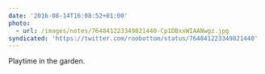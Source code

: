 ```yaml
---
date: '2016-08-14T16:08:52+01:00'
photo:
  - url: /images/notes/764841223349821440-Cp1DBxxWIAANwgz.jpg
syndicated: 'https://twitter.com/roobottom/status/764841223349821440'
---
```

Playtime in the garden. 
